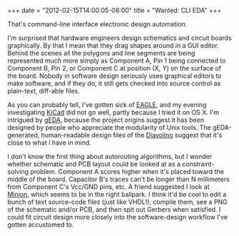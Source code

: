 ﻿+++
date = "2012-02-15T14:00:05-08:00"
title = "Wanted: CLI EDA"
+++



That's command-line interface electronic design automation.

I'm surprised that hardware engineers design schematics and circuit boards
graphically. By that I mean that they drag shapes around in a GUI editor.
Behind the scenes all the polygons and line segments are being represented
much more simply as Component A, Pin 1 being connected to Component B, Pin 2,
or Component C at position (X, Y) on the surface of the board. Nobody in
software design seriously uses graphical editors to make software, and if they
do, it still gets checked into source control as plain-text, diff-able files.

As you can probably tell, I've gotten sick of
[EAGLE](http://www.cadsoftusa.com/), and my evening investigating
[KiCad](http://kicad.sourceforge.net/) did not go well, partly because I tried
it on OS X. I'm intrigued by [gEDA](http://www.gpleda.org/), because the
project origins suggest it has been designed by people who appreciate the
modularity of Unix tools. The gEDA-generated, human-readable design files of
the [Diavolino](http://www.evilmadscientist.com/article.php/diavolino) suggest
that it's close to what I have in mind.

I don't know the first thing about autorouting algorithms, but I wonder
whether schematic and PCB layout could be looked at as a constraint-solving
problem. Component A scores higher when it's placed toward the middle of the
board, Capacitor B's traces can't be longer than N millimeters from Component
C's Vcc/GND pins, etc. A friend suggested I look at
[Minion](http://minion.sourceforge.net/), which seems to be in the right
ballpark. I think it'd be cool to edit a bunch of text source-code files (just
like VHDL!), compile them, see a PNG of the schematic and/or PCB, and then
spit out Gerbers when satisfied. I could fit circuit design more closely into
the software-design workflow I've gotten accustomed to.

